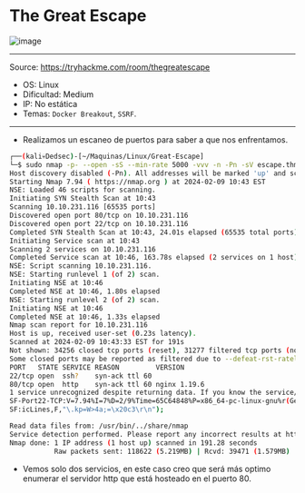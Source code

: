 # The Great Escape

![image](https://github.com/JoseVazquez101/Writteups/assets/111292579/59726e92-d5ea-4a31-9070-8c56abdd89d0)

***
 Source: https://tryhackme.com/room/thegreatescape
- OS: Linux
- Dificultad: Medium
- IP: No estática
- Temas: `Docker Breakout`, `SSRF`.
***
- Realizamos un escaneo de puertos para saber a que nos enfrentamos.

~~~bash
┌──(kali💀Dedsec)-[~/Maquinas/Linux/Great-Escape]
└─$ sudo nmap -p- --open -sS --min-rate 5000 -vvv -n -Pn -sV escape.thm
Host discovery disabled (-Pn). All addresses will be marked 'up' and scan times may be slower.
Starting Nmap 7.94 ( https://nmap.org ) at 2024-02-09 10:43 EST
NSE: Loaded 46 scripts for scanning.
Initiating SYN Stealth Scan at 10:43
Scanning 10.10.231.116 [65535 ports]
Discovered open port 80/tcp on 10.10.231.116
Discovered open port 22/tcp on 10.10.231.116
Completed SYN Stealth Scan at 10:43, 24.01s elapsed (65535 total ports)
Initiating Service scan at 10:43
Scanning 2 services on 10.10.231.116
Completed Service scan at 10:46, 163.78s elapsed (2 services on 1 host)
NSE: Script scanning 10.10.231.116.
NSE: Starting runlevel 1 (of 2) scan.
Initiating NSE at 10:46
Completed NSE at 10:46, 1.80s elapsed
NSE: Starting runlevel 2 (of 2) scan.
Initiating NSE at 10:46
Completed NSE at 10:46, 1.33s elapsed
Nmap scan report for 10.10.231.116
Host is up, received user-set (0.23s latency).
Scanned at 2024-02-09 10:43:33 EST for 191s
Not shown: 34256 closed tcp ports (reset), 31277 filtered tcp ports (no-response)
Some closed ports may be reported as filtered due to --defeat-rst-ratelimit
PORT   STATE SERVICE REASON         VERSION
22/tcp open  ssh?    syn-ack ttl 60
80/tcp open  http    syn-ack ttl 60 nginx 1.19.6
1 service unrecognized despite returning data. If you know the service/version, please submit the following fingerprint at https://nmap.org/cgi-bin/submit.cgi?new-service :
SF-Port22-TCP:V=7.94%I=7%D=2/9%Time=65C64848%P=x86_64-pc-linux-gnu%r(Gener
SF:icLines,F,"\.kp=W>4a;=\x20c3\r\n");

Read data files from: /usr/bin/../share/nmap
Service detection performed. Please report any incorrect results at https://nmap.org/submit/ .
Nmap done: 1 IP address (1 host up) scanned in 191.28 seconds
           Raw packets sent: 118622 (5.219MB) | Rcvd: 39471 (1.579MB)
~~~

- Vemos solo dos servicios, en este caso creo que será más optimo enumerar el servidor http que está hosteado en el puerto 80.
